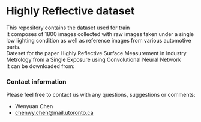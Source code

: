 # Highly Reflective dataset
This repository contains the dataset used for train  
It composes of 1800 images collected with raw images taken under a single low lighting condition as well as reference images from various automotive parts.  
Dateset for the paper  Highly Reflective Surface Measurement in Industry Metrology from a Single Exposure using Convolutional Neural Network  
It can be downloaded from:   

### Contact information
Please feel free to contact us with any questions, suggestions or comments:
- Wenyuan Chen
- chenwy.chen@mail.utoronto.ca
